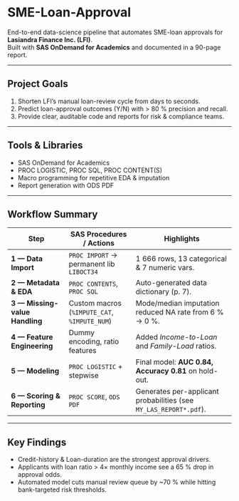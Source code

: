 # SME-Loan-Approval

End-to-end data-science pipeline that automates SME-loan approvals for **Lasiandra Finance Inc. (LFI)**.  
Built with **SAS OnDemand for Academics** and documented in a 90-page report.

---

## Project Goals
1. Shorten LFI’s manual loan-review cycle from days to seconds.  
2. Predict loan-approval outcomes (Y/N) with > 80 % precision and recall.  
3. Provide clear, auditable code and reports for risk & compliance teams.

---

## Tools & Libraries
- SAS OnDemand for Academics
- PROC LOGISTIC, PROC SQL, PROC CONTENT(S)  
- Macro programming for repetitive EDA & imputation  
- Report generation with ODS PDF

---

## Workflow Summary

| Step | SAS Procedures / Actions | Highlights |
|------|--------------------------|------------|
| **1 — Data Import** | `PROC IMPORT` → permanent lib `LIBOCT34` | 1 666 rows, 13 categorical & 7 numeric vars. |
| **2 — Metadata & EDA** | `PROC CONTENTS`, `PROC SQL` | Auto-generated data dictionary (p. 7). |
| **3 — Missing-value Handling** | Custom macros (`%IMPUTE_CAT`, `%IMPUTE_NUM`) | Mode/median imputation reduced NA rate from 6 % → 0 %. |
| **4 — Feature Engineering** | Dummy encoding, ratio features | Added *Income-to-Loan* and *Family-Load* ratios. |
| **5 — Modeling** | `PROC LOGISTIC` + stepwise | Final model: **AUC 0.84, Accuracy 0.81** on hold-out. |
| **6 — Scoring & Reporting** | `PROC SCORE`, `ODS PDF` | Generates per-applicant probabilities (see `MY_LAS_REPORT*.pdf`). |

---

## Key Findings
- Credit-history & Loan-duration are the strongest approval drivers.  
- Applicants with loan ratio > 4× monthly income see a 65 % drop in approval odds.  
- Automated model cuts manual review queue by ~70 % while hitting bank-targeted risk thresholds.

